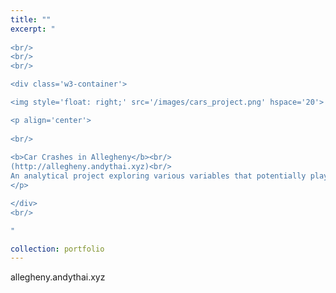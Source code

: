 ```yaml
---
title: ""
excerpt: "  
    
<br/>
<br/>
<br/>

<div class='w3-container'>

<img style='float: right;' src='/images/cars_project.png' hspace='20'>

<p align='center'>
    
<br/>
 
<b>Car Crashes in Allegheny</b><br/>
(http://allegheny.andythai.xyz)<br/>
An analytical project exploring various variables that potentially play as factors in car crash frequencies and severities.
</p>  

</div>
<br/>

"

collection: portfolio
---
```


allegheny.andythai.xyz
